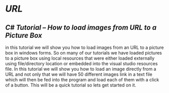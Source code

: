 # **_URL_**

## **_C# Tutorial – How to load images from URL to a Picture Box_**
in this tutorial we will show you how to load images from an URL to a picture box in  windows forms. So on many of our tutorials we have loaded pictures to a picture box using local resources that were either loaded externally using file/directory location or embedded into the visual studio resources file. In this tutorial we will show you how to load an image directly from a URL and not only that we will have 50 different images link in a text file which will then be fed into the program and load each of them with a click of a button. This will be a quick tutorial so lets get started on it.
